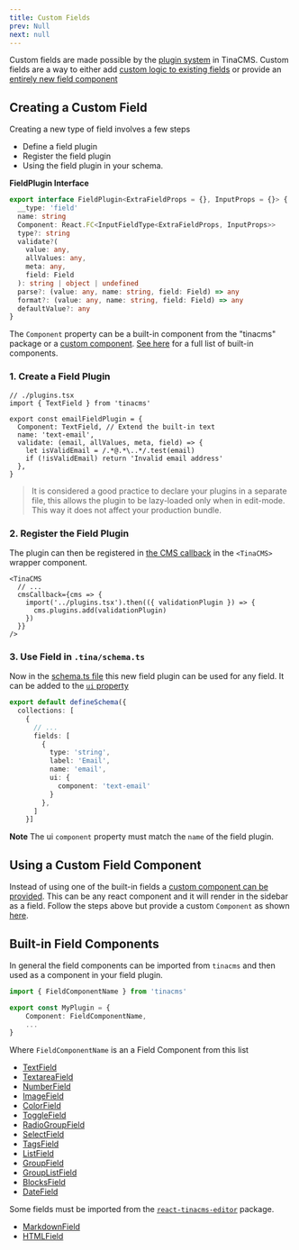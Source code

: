 ```yaml
---
title: Custom Fields
prev: Null
next: null
---
```


Custom fields are made possible by the [plugin system](/docs/plugins/) in TinaCMS. Custom fields are a way to either add [custom logic to existing fields](#adding-custom-logic) or provide an [entirely new field component](#adding-a-custom-field)

## Creating a Custom Field

Creating a new type of field involves a few steps

- Define a field plugin
- Register the field plugin
- Using the field plugin in your schema.

**FieldPlugin Interface**

```ts
export interface FieldPlugin<ExtraFieldProps = {}, InputProps = {}> {
  __type: 'field'
  name: string
  Component: React.FC<InputFieldType<ExtraFieldProps, InputProps>>
  type?: string
  validate?(
    value: any,
    allValues: any,
    meta: any,
    field: Field
  ): string | object | undefined
  parse?: (value: any, name: string, field: Field) => any
  format?: (value: any, name: string, field: Field) => any
  defaultValue?: any
}
```

The `Component` property can be a built-in component from the "tinacms" package or a [custom component](#adding-a-custom-field). [See here](#built-in-field-components) for a full list of built-in components.

### 1. Create a Field Plugin

```tsx
// ./plugins.tsx
import { TextField } from 'tinacms'

export const emailFieldPlugin = {
  Component: TextField, // Extend the built-in text
  name: 'text-email',
  validate: (email, allValues, meta, field) => {
    let isValidEmail = /.*@.*\..*/.test(email)
    if (!isValidEmail) return 'Invalid email address'
  },
}
```

> It is considered a good practice to declare your plugins in a separate file, this allows the plugin to be lazy-loaded only when in edit-mode. This way it does not affect your production bundle.

### 2. Register the Field Plugin

The plugin can then be registered in [the CMS callback](/docs/tinacms-context/#tinacms) in the `<TinaCMS>` wrapper component.

```tsx
<TinaCMS
  // ...
  cmsCallback={cms => {
    import('../plugins.tsx').then(({ validationPlugin }) => {
      cms.plugins.add(validationPlugin)
    })
  }}
/>
```

### 3. Use Field in `.tina/schema.ts`

Now in the [schema.ts file](/docs/schema/) this new field plugin can be used for any field. It can be added to the [`ui` property](/docs/schema/#the-ui-property)

```ts
export default defineSchema({
  collections: [
    {
      // ...
      fields: [
        {
          type: 'string',
          label: 'Email',
          name: 'email',
          ui: {
            component: 'text-email'
          }
        },
      ]
    }]
```

**Note** The ui `component` property must match the `name` of the field plugin.

## Using a Custom Field Component

Instead of using one of the built-in fields a [custom component can be provided](/docs/fields/custom-fields/). This can be any react component and it will render in the sidebar as a field. Follow the steps above but provide a custom `Component` as shown [here](/docs/fields/custom-fields/).

## Built-in Field Components

In general the field components can be imported from `tinacms` and then used as a component in your field plugin.

```ts
import { FieldComponentName } from 'tinacms'

export const MyPlugin = {
    Component: FieldComponentName,
    ...
}
```

Where `FieldComponentName` is an a Field Component from this list

- [TextField](/docs/fields/text/)
- [TextareaField](/docs/fields/textarea/)
- [NumberField](docs/fields/number/)
- [ImageField](/docs/fields/image/)
- [ColorField](/docs/fields/color/)
- [ToggleField](/docs/fields/toggle/)
- [RadioGroupField](/docs/fields/radio-group/)
- [SelectField](/docs/fields/select/)
- [TagsField](/docs/fields/tags/)
- [ListField](/docs/fields/list/)
- [GroupField](/docs/fields/group/)
- [GroupListField](/docs/fields/group-list/)
- [BlocksField](/docs/fields/blocks/)
- [DateField](/docs/fields/date/)

Some fields must be imported from the [`react-tinacms-editor`](/packages/react-tinacms-editor/) package.

- [MarkdownField](/docs/fields/markdown/)
- [HTMLField](/docs/fields/html/)
